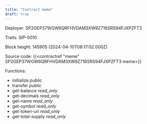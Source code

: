 ```yaml
---
title: "Contract meme"
draft: true
---
```

Deployer: SP2GEP37WGW6QRFHVDAM3XW9Z716SRS94FJXPZFT3

Traits:
 SIP-0010



Block height: 145905 (2024-04-10T08:17:02.000Z)

Source code: {{<contractref "meme" SP2GEP37WGW6QRFHVDAM3XW9Z716SRS94FJXPZFT3 meme>}}

Functions:

* initialize _public_
* transfer _public_
* get-balance _read_only_
* get-decimals _read_only_
* get-name _read_only_
* get-symbol _read_only_
* get-token-uri _read_only_
* get-total-supply _read_only_
